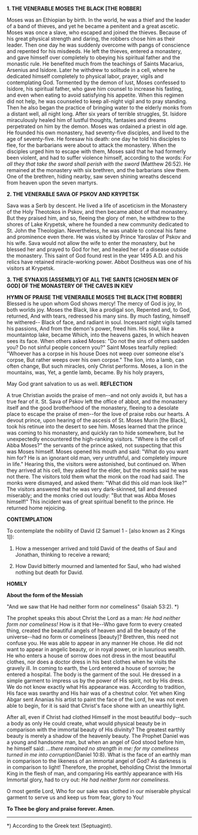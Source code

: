 
**1. THE VENERABLE MOSES THE BLACK [THE ROBBER]**

Moses was an Ethiopian by birth. In the world, he was a thief and the leader of a band of thieves, and yet he became a penitent and a great ascetic. Moses was once a slave, who escaped and joined the thieves. Because of his great physical strength and daring, the robbers chose him as their leader. Then one day he was suddenly overcome with pangs of conscience and repented for his misdeeds. He left the thieves, entered a monastery, and gave himself over completely to obeying his spiritual father and the monastic rule. He benefited much from the teachings of Saints Macarius, Arsenius and Isidore. Later he withdrew to solitude in a cell, where he dedicated himself completely to physical labor, prayer, vigils and contemplating God. Tormented by the demon of lust, Moses confessed to Isidore, his spiritual father, who gave him counsel to increase his fasting, and even when eating to avoid satisfying his appetite. When this regimen did not help, he was counseled to keep all-night vigil and to pray standing. Then he also began the practice of bringing water to the elderly monks from a distant well, all night long. After six years of terrible struggles, St. Isidore miraculously healed him of lustful thoughts, fantasies and dreams perpetrated on him by the demon. Moses was ordained a priest in old age. He founded his own monastery, had seventy-five disciples, and lived to the age of seventy-five. He foresaw his death: one day he told his disciples to flee, for the barbarians were about to attack the monastery. When the disciples urged him to escape with them, Moses said that he had formerly been violent, and had to suffer violence himself, according to the words: *For all they that take the sword shall perish with the sword* (Matthew 26:52). He remained at the monastery with six brethren, and the barbarians slew them. One of the brethren, hiding nearby, saw seven shining wreaths descend from heaven upon the seven martyrs.

**2. THE VENERABLE SAVA OF PSKOV AND KRYPETSK**

Sava was a Serb by descent. He lived a life of asceticism in the Monastery of the Holy Theotokos in Pskov, and then became abbot of that monastery. But they praised him, and so, fleeing the glory of men, he withdrew to the shores of Lake Krypetsk, where he founded a new community dedicated to St. John the Theologian. Nevertheless, he was unable to conceal his fame and prominence even there. He was visited by Prince Yaroslav of Pskov and his wife. Sava would not allow the wife to enter the monastery, but he blessed her and prayed to God for her, and healed her of a disease outside the monastery. This saint of God found rest in the year 1495 A.D. and his relics have retained miracle-working power. Abbot Dositheus was one of his visitors at Krypetsk.

**3. THE SYNAXIS [ASSEMBLY] OF ALL THE SAINTS [CHOSEN MEN OF GOD] OF THE MONASTERY OF THE CAVES IN KIEV**


**HYMN OF PRAISE**
**THE VENERABLE MOSES THE BLACK [THE ROBBER]**
Blessed is he upon whom God shows mercy!
The mercy of God is joy,
In both worlds joy.
Moses the Black, like a prodigal son,
Repented and, to God, returned,
And with tears, redressed his many sins.
By much fasting, himself he withered--
Black of face, and radiant in soul.
Incessant night vigils tamed his passions,
And from the demon's power, freed him.
His soul, like a mountaintop lake, became
Which, into the heavens gazes,
In which heaven sees its face.
When others asked Moses:
"Do not the sins of others sadden you?
Do not sinful people concern you?"
Saint Moses tearfully replied:
"Whoever has a corpse in his house
Does not weep over someone else's corpse,
But rather weeps over his own corpse."
The lion, into a lamb, can often change,
But such miracles, only Christ performs.
Moses, a lion in the mountains, was,
Yet, a gentle lamb, became.
By his holy prayers,

May God grant salvation to us as well.
**REFLECTION**

A true Christian avoids the praise of men--and not only avoids it, but has a true fear of it. St. Sava of Pskov left the office of abbot, and the monastery itself and the good brotherhood of the monastery, fleeing to a desolate place to escape the praise of men--for the love of praise robs our hearts. A devout prince, upon hearing of the ascesis of St. Moses Murin [the Black], took his retinue into the desert to see him. Moses learned that the prince was coming to his monastery, and quickly ran to hide somewhere, but he unexpectedly encountered the high-ranking visitors. "Where is the cell of Abba Moses?" the servants of the prince asked, not suspecting that this was Moses himself. Moses opened his mouth and said: "What do you want him for? He is an ignorant old man, very untruthful, and completely impure in life." Hearing this, the visitors were astonished, but continued on. When they arrived at his cell, they asked for the elder, but the monks said he was not there. The visitors told them what the monk on the road had said. The monks were dismayed, and asked them: "What did this old man look like?" The visitors answered that he was very dark-skinned, tall and dressed miserably; and the monks cried out loudly: "But that was Abba Moses himself!" This incident was of great spiritual benefit to the prince. He returned home rejoicing.


**CONTEMPLATION**


To contemplate the nobility of David (2 Samuel 1 - [also known as 2 Kings 1]):

1.  How a messenger arrived and told David of the deaths of Saul and Jonathan, thinking to receive a reward;

1.  How David bitterly mourned and lamented for Saul, who had wished nothing but death for David.


**HOMILY**


**About the form of the Messiah**

"And we saw that He had neither form nor comeliness" (Isaiah 53:2). *)

The prophet speaks this about Christ the Lord as a man: *He had neither form nor comeliness!* How is it that He--Who gave form to every created thing, created the beautiful angels of heaven and all the beauty of the universe--had no form or comeliness [beauty]? Brethren, this need not confuse you. He was able to appear in any manner He chose. He did not want to appear in angelic beauty, or in royal power, or in luxurious wealth. He who enters a house of sorrow does not dress in the most beautiful clothes, nor does a doctor dress in his best clothes when he visits the gravely ill. In coming to earth, the Lord entered a house of sorrow; he entered a hospital. The body is the garment of the soul. He dressed in a simple garment to impress us by the power of His spirit, not by His dress. We do not know exactly what His appearance was. According to tradition, His face was swarthy and His hair was of a chestnut color. Yet when King Abgar sent Ananias his artist to paint the face of the Lord, he was not even able to begin, for it is said that Christ's face shone with an unearthly light.

After all, even if Christ had clothed Himself in the most beautiful body--such a body as only He could create, what would physical beauty be in comparison with the immortal beauty of His divinity? The greatest earthly beauty is merely a shadow of the heavenly beauty. The Prophet Daniel was a young and handsome man, but when an angel of God stood before him, he himself said: *…there remained no strength in me: for my comeliness turned in me into corruption*(Daniel 10:8). What is the face of an earthly man in comparison to the likeness of an immortal angel of God? As darkness is in comparison to light! Therefore, the prophet, beholding Christ the Immortal King in the flesh of man, and comparing His earthly appearance with His Immortal glory, had to cry out: *He had neither form nor comeliness.*

O most gentle Lord, Who for our sake was clothed in our miserable physical garment to serve us and keep us from fear, glory to You!

**To Thee be glory and praise forever. Amen.**

------------------------
*) According to the Greek text (Septuagint). 
